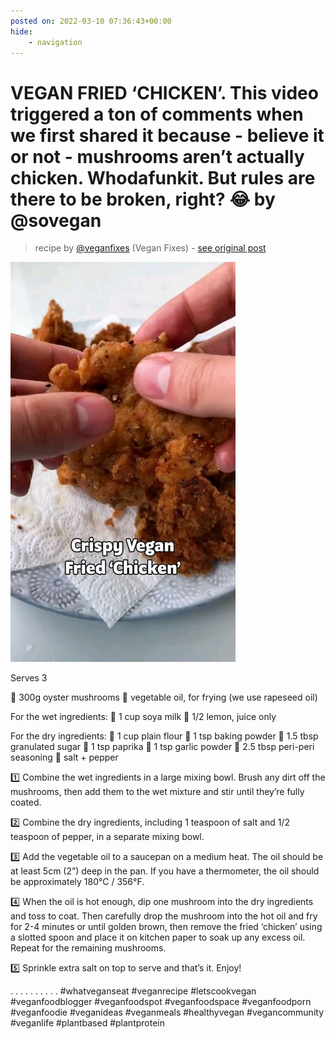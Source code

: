 ```yaml
---
posted on: 2022-03-10 07:36:43+00:00
hide:
    - navigation
---
```


# VEGAN FRIED ‘CHICKEN’. This video triggered a ton of comments when we first shared it because - believe it or not - mushrooms aren’t actually chicken. Whodafunkit. But rules are there to be broken, right? 😂 by @sovegan 

> recipe by [@veganfixes](https://www.instagram.com/veganfixes/) 
(Vegan Fixes) - [see original post](https://instagram.com/p/Ca6kbjOJhha)

![](../img/veganfixes_10-03-2022_0703.png)


Serves 3

🌿 300g oyster mushrooms
🌿 vegetable oil, for frying (we use rapeseed oil)

For the wet ingredients:
🌿 1 cup soya milk
🌿 1/2 lemon, juice only

For the dry ingredients:
🌿 1 cup plain flour
🌿 1 tsp baking powder
🌿 1.5 tbsp granulated sugar
🌿 1 tsp paprika
🌿 1 tsp garlic powder
🌿 2.5 tbsp peri-peri seasoning
🌿 salt + pepper

1️⃣ Combine the wet ingredients in a large mixing bowl. Brush any dirt off the mushrooms, then add them to the wet mixture and stir until they’re fully coated.

2️⃣ Combine the dry ingredients, including 1 teaspoon of salt and 1/2 teaspoon of pepper, in a separate mixing bowl.

3️⃣ Add the vegetable oil to a saucepan on a medium heat. The oil should be at least 5cm (2”) deep in the pan. If you have a thermometer, the oil should be approximately 180°C / 356°F.

4️⃣ When the oil is hot enough, dip one mushroom into the dry ingredients and toss to coat. Then carefully drop the mushroom into the hot oil and fry for 2-4 minutes or until golden brown, then remove the fried ‘chicken’ using a slotted spoon and place it on kitchen paper to soak up any excess oil. Repeat for the remaining mushrooms.

5️⃣ Sprinkle extra salt on top to serve and that’s it. Enjoy!

.
.
.
.
.
.
.
.
.
.
\#whatveganseat \#veganrecipe \#letscookvegan \#veganfoodblogger \#veganfoodspot \#veganfoodspace \#veganfoodporn \#veganfoodie \#veganideas \#veganmeals \#healthyvegan \#vegancommunity \#veganlife \#plantbased \#plantprotein 